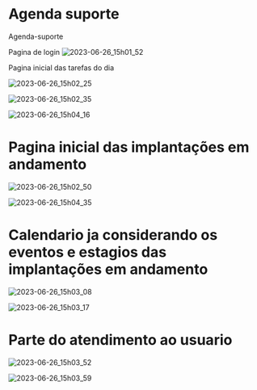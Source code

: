 # Agenda suporte
Agenda-suporte

Pagina de login
![2023-06-26_15h01_52](https://github.com/OtavioAlvim/Agenda-suporte/assets/98673019/7235e182-a7b6-471d-af50-b22a904d486c)

Pagina inicial das tarefas do dia

![2023-06-26_15h02_25](https://github.com/OtavioAlvim/Agenda-suporte/assets/98673019/b44c74fd-d57f-45ca-b006-5a12bf69909d)

![2023-06-26_15h02_35](https://github.com/OtavioAlvim/Agenda-suporte/assets/98673019/ce64d596-255f-4693-9412-50f51a42e99e)

![2023-06-26_15h04_16](https://github.com/OtavioAlvim/Agenda-suporte/assets/98673019/dfd4bab4-a7ee-4062-b578-8e019228a9d4)

# Pagina inicial das implantações em andamento

![2023-06-26_15h02_50](https://github.com/OtavioAlvim/Agenda-suporte/assets/98673019/5bb6e733-5b6f-43eb-bf77-6ff26a66ed9e)

![2023-06-26_15h04_35](https://github.com/OtavioAlvim/Agenda-suporte/assets/98673019/87597951-c39b-47b1-96f9-acce4f1f44fa)

# Calendario ja considerando os eventos e estagios das implantações em andamento

![2023-06-26_15h03_08](https://github.com/OtavioAlvim/Agenda-suporte/assets/98673019/1c0ae2f8-553c-4365-9680-64f82dae223f)

![2023-06-26_15h03_17](https://github.com/OtavioAlvim/Agenda-suporte/assets/98673019/4aa3adcb-533d-4714-ae0e-82ffaa446a44)

# Parte do atendimento ao usuario

![2023-06-26_15h03_52](https://github.com/OtavioAlvim/Agenda-suporte/assets/98673019/2fe6e61d-8df1-403a-876f-c68cf9e85b7a)

![2023-06-26_15h03_59](https://github.com/OtavioAlvim/Agenda-suporte/assets/98673019/170f07f2-d575-4b72-9da4-5d193cdde060)





